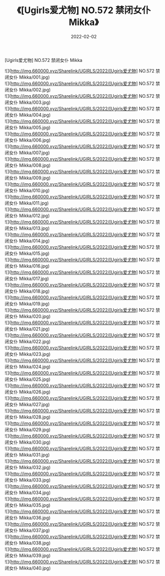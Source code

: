 ﻿---
layout: post
title:  《[Ugirls爱尤物] NO.572 禁闭女仆 Mikka》
date:   2022-02-02
img: http://img.660000.xyz/Sharelink/UGIRLS/2022/[Ugirls爱尤物] NO.572 禁闭女仆 Mikka/000.jpg
categories: [美女, 清纯, 唯美]
---

[Ugirls爱尤物] NO.572 禁闭女仆 Mikka

 ![](http://img.660000.xyz/Sharelink/UGIRLS/2022/[Ugirls爱尤物] NO.572 禁闭女仆 Mikka/001.jpg) <br>![](http://img.660000.xyz/Sharelink/UGIRLS/2022/[Ugirls爱尤物] NO.572 禁闭女仆 Mikka/002.jpg) <br>![](http://img.660000.xyz/Sharelink/UGIRLS/2022/[Ugirls爱尤物] NO.572 禁闭女仆 Mikka/003.jpg) <br>![](http://img.660000.xyz/Sharelink/UGIRLS/2022/[Ugirls爱尤物] NO.572 禁闭女仆 Mikka/004.jpg) <br>![](http://img.660000.xyz/Sharelink/UGIRLS/2022/[Ugirls爱尤物] NO.572 禁闭女仆 Mikka/005.jpg) <br>![](http://img.660000.xyz/Sharelink/UGIRLS/2022/[Ugirls爱尤物] NO.572 禁闭女仆 Mikka/006.jpg) <br>![](http://img.660000.xyz/Sharelink/UGIRLS/2022/[Ugirls爱尤物] NO.572 禁闭女仆 Mikka/007.jpg) <br>![](http://img.660000.xyz/Sharelink/UGIRLS/2022/[Ugirls爱尤物] NO.572 禁闭女仆 Mikka/008.jpg) <br>![](http://img.660000.xyz/Sharelink/UGIRLS/2022/[Ugirls爱尤物] NO.572 禁闭女仆 Mikka/009.jpg) <br>![](http://img.660000.xyz/Sharelink/UGIRLS/2022/[Ugirls爱尤物] NO.572 禁闭女仆 Mikka/010.jpg) <br>![](http://img.660000.xyz/Sharelink/UGIRLS/2022/[Ugirls爱尤物] NO.572 禁闭女仆 Mikka/011.jpg) <br>![](http://img.660000.xyz/Sharelink/UGIRLS/2022/[Ugirls爱尤物] NO.572 禁闭女仆 Mikka/012.jpg) <br>![](http://img.660000.xyz/Sharelink/UGIRLS/2022/[Ugirls爱尤物] NO.572 禁闭女仆 Mikka/013.jpg) <br>![](http://img.660000.xyz/Sharelink/UGIRLS/2022/[Ugirls爱尤物] NO.572 禁闭女仆 Mikka/014.jpg) <br>![](http://img.660000.xyz/Sharelink/UGIRLS/2022/[Ugirls爱尤物] NO.572 禁闭女仆 Mikka/015.jpg) <br>![](http://img.660000.xyz/Sharelink/UGIRLS/2022/[Ugirls爱尤物] NO.572 禁闭女仆 Mikka/016.jpg) <br>![](http://img.660000.xyz/Sharelink/UGIRLS/2022/[Ugirls爱尤物] NO.572 禁闭女仆 Mikka/017.jpg) <br>![](http://img.660000.xyz/Sharelink/UGIRLS/2022/[Ugirls爱尤物] NO.572 禁闭女仆 Mikka/018.jpg) <br>![](http://img.660000.xyz/Sharelink/UGIRLS/2022/[Ugirls爱尤物] NO.572 禁闭女仆 Mikka/019.jpg) <br>![](http://img.660000.xyz/Sharelink/UGIRLS/2022/[Ugirls爱尤物] NO.572 禁闭女仆 Mikka/020.jpg) <br>![](http://img.660000.xyz/Sharelink/UGIRLS/2022/[Ugirls爱尤物] NO.572 禁闭女仆 Mikka/021.jpg) <br>![](http://img.660000.xyz/Sharelink/UGIRLS/2022/[Ugirls爱尤物] NO.572 禁闭女仆 Mikka/022.jpg) <br>![](http://img.660000.xyz/Sharelink/UGIRLS/2022/[Ugirls爱尤物] NO.572 禁闭女仆 Mikka/023.jpg) <br>![](http://img.660000.xyz/Sharelink/UGIRLS/2022/[Ugirls爱尤物] NO.572 禁闭女仆 Mikka/024.jpg) <br>![](http://img.660000.xyz/Sharelink/UGIRLS/2022/[Ugirls爱尤物] NO.572 禁闭女仆 Mikka/025.jpg) <br>![](http://img.660000.xyz/Sharelink/UGIRLS/2022/[Ugirls爱尤物] NO.572 禁闭女仆 Mikka/026.jpg) <br>![](http://img.660000.xyz/Sharelink/UGIRLS/2022/[Ugirls爱尤物] NO.572 禁闭女仆 Mikka/027.jpg) <br>![](http://img.660000.xyz/Sharelink/UGIRLS/2022/[Ugirls爱尤物] NO.572 禁闭女仆 Mikka/028.jpg) <br>![](http://img.660000.xyz/Sharelink/UGIRLS/2022/[Ugirls爱尤物] NO.572 禁闭女仆 Mikka/029.jpg) <br>![](http://img.660000.xyz/Sharelink/UGIRLS/2022/[Ugirls爱尤物] NO.572 禁闭女仆 Mikka/030.jpg) <br>![](http://img.660000.xyz/Sharelink/UGIRLS/2022/[Ugirls爱尤物] NO.572 禁闭女仆 Mikka/031.jpg) <br>![](http://img.660000.xyz/Sharelink/UGIRLS/2022/[Ugirls爱尤物] NO.572 禁闭女仆 Mikka/032.jpg) <br>![](http://img.660000.xyz/Sharelink/UGIRLS/2022/[Ugirls爱尤物] NO.572 禁闭女仆 Mikka/033.jpg) <br>![](http://img.660000.xyz/Sharelink/UGIRLS/2022/[Ugirls爱尤物] NO.572 禁闭女仆 Mikka/034.jpg) <br>![](http://img.660000.xyz/Sharelink/UGIRLS/2022/[Ugirls爱尤物] NO.572 禁闭女仆 Mikka/035.jpg) <br>![](http://img.660000.xyz/Sharelink/UGIRLS/2022/[Ugirls爱尤物] NO.572 禁闭女仆 Mikka/036.jpg) <br>![](http://img.660000.xyz/Sharelink/UGIRLS/2022/[Ugirls爱尤物] NO.572 禁闭女仆 Mikka/037.jpg) <br>![](http://img.660000.xyz/Sharelink/UGIRLS/2022/[Ugirls爱尤物] NO.572 禁闭女仆 Mikka/038.jpg) <br>![](http://img.660000.xyz/Sharelink/UGIRLS/2022/[Ugirls爱尤物] NO.572 禁闭女仆 Mikka/039.jpg) <br>![](http://img.660000.xyz/Sharelink/UGIRLS/2022/[Ugirls爱尤物] NO.572 禁闭女仆 Mikka/040.jpg) <br>